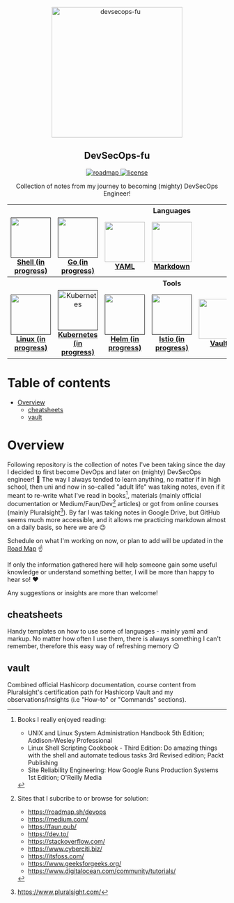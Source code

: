 <p align="center">
  <img src="https://github.com/mpiotrak/DevSecOps-fu/blob/main/_screenshots/devsecops.png" align="center" width="300px" alt="devsecops-fu">
  <h2 align="center">DevSecOps-fu</h2>
</p>

<p align="center">
  <a href="https://github.com/mpiotrak/DevSecOps-fu/projects/1">
    <img src="https://img.shields.io/badge/ROAD-MAP-blue" alt="roadmap">
  </a>
  <a href="https://github.com/mpiotrak/DevSecOps-fu//blob/main/LICENSE">
    <img src="https://img.shields.io/github/license/mpiotrak/DevSecOps-fu" alt="license">
  </a>
</p>

<p align="center">Collection of notes from my journey to becoming (mighty) DevSecOps Engineer!</p>

<p align="center">
<table>
  <tbody>
    <tr>
      <th colspan="7">Languages</th>
    </tr>
    <tr>
      <td align="center" width="14%"><a href=""><img src="https://www.vectorlogo.zone/logos/gnu_bash/gnu_bash-icon.svg" width="92px;" height="92px;"><br /><b>Shell (in progress)</b></a></td>
      <td align="center" width="14%"><a href=""><img src="https://www.vectorlogo.zone/logos/golang/golang-icon.svg" width="92px;" height="92px;"><br /><b>Go (in progress)</b></a></td>
      <td align="center" width="14%"><a href="cheatsheets/yaml-cheatsheet.yaml"><img src="https://www.vectorlogo.zone/logos/yaml/yaml-icon.svg" width="92px;" height="92px;"><br /><b>YAML</b></a></td>
      <td align="center" width="14%"><a href="cheatsheets/markdown-cheatsheet.md"><img src="https://www.vectorlogo.zone/logos/markdown-here/markdown-here-icon.svg" width="92px;" height="92px;"><br /><b>Markdown</b></a></td>
    </tr>
    <tr>
      <th colspan="7">Tools</th>
    </tr>
    <tr>
      <td align="center" width="14%"><a href=""><img src="https://www.vectorlogo.zone/logos/linux/linux-icon.svg" width="92px;" height="92px;"><br /><b>Linux (in progress)</b></a></td>
      <td align="center" width="14%"><a href=""><img src="https://www.vectorlogo.zone/logos/kubernetes/kubernetes-icon.svg" alt="Kubernetes" width="92px;" height="92px;"><br /><b>Kubernetes (in progress)</b></a></td>
      <td align="center" width="14%"><a href=""><img src="https://www.vectorlogo.zone/logos/helmsh/helmsh-icon.svg" width="92px;" height="92px;"><br /><b>Helm (in progress)</b></a></td>
      <td align="center" width="14%"><a href=""><img src="https://www.vectorlogo.zone/logos/istioio/istioio-icon.svg" width="92px;" height="92px;"><br /><b>Istio (in progress)</b></a></td>
      <td align="center" width="14%"><a href="vault/README.md"><img src="https://www.vectorlogo.zone/logos/vaultproject/vaultproject-icon.svg" width="92px;" height="92px;"><br /><b>Vault</b></a></td>
      <td align="center" width="14%"><a href="vault/README.md"><img src="https://www.vectorlogo.zone/logos/terraformio/terraformio-icon.svg" width="92px;" height="92px;"><br /><b>Terraform (in progress)</b></a></td>
      <td align="center" width="14%"><a href="vault/README.md"><img src="https://www.vectorlogo.zone/logos/git-scm/git-scm-icon.svg" width="92px;" height="92px;"><br /><b>Git (in progress)</b></a></td>
    </tr>
  </tbody>
</table>
</p>

<!-- TODO: Center first row of table. Check on h2 background color. -->
<!-- https://www.vectorlogo.zone/logos/docker/docker-icon.svg -->

# Table of contents

- [Overview](#paragraph1)
  - [cheatsheets](#paragraph1.1)
  - [vault](#paragraph1.2)


# Overview <a name="paragraph1"> </a>

Following repository is the collection of notes I've been taking since the day I decided to first become DevOps and later on (mighty) DevSecOps engineer! :ninja: The way I always tended to learn anything, no matter if in high school, then uni and now in so-called "adult life" was taking notes, even if it meant to re-write what I've read in books[^1], materials (mainly official documentation or Medium/Faun/Dev[^2] articles) or got from online courses (mainly Pluralsight[^3]). By far I was taking notes in Google Drive, but GitHub seems much more accessible, and it allows me practicing markdown almost on a daily basis, so here we are :wink:

Schedule on what I'm working on now, or plan to add will be updated in the [Road Map](https://github.com/mpiotrak/DevSecOps-fu/projects/1) :point_up:

If only the information gathered here will help someone gain some useful knowledge or understand something better, I will be more than happy to hear so! :heart:

Any suggestions or insights are more than welcome!


## cheatsheets <a name="paragraph1.1"> </a>

Handy templates on how to use some of languages - mainly yaml and markup. No matter how often I use them, there is always something I can't remember, therefore this easy way of refreshing memory :wink:


## vault <a name="paragraph1.2"> </a>

Combined official Hashicorp documentation, course content from Pluralsight's certification path for Hashicorp Vault and my observations/insights (i.e "How-to" or "Commands" sections).


[^1]: Books I really enjoyed reading:
    - UNIX and Linux System Administration Handbook 5th Edition; Addison-Wesley Professional
    - Linux Shell Scripting Cookbook - Third Edition: Do amazing things with the shell and automate tedious tasks 3rd Revised edition; Packt Publishing
    - Site Reliability Engineering: How Google Runs Production Systems 1st Edition; O'Reilly Media
[^2]: Sites that I subcribe to or browse for solution:
    - https://roadmap.sh/devops
    - https://medium.com/
    - https://faun.pub/
    - https://dev.to/
    - https://stackoverflow.com/
    - https://www.cyberciti.biz/
    - https://itsfoss.com/
    - https://www.geeksforgeeks.org/
    - https://www.digitalocean.com/community/tutorials/
[^3]: https://www.pluralsight.com/
